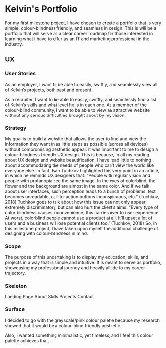# Kelvin's Portfolio

For my first milestone project, I have chosen to create a portfolio that is very simple, colour-blindness friendly, and seamless in design. This is will be a portfolio that will serve as a clear career roadmap for those interested in learning what I have to offer as an IT and marketing professional in the industry. 

## UX
### User Stories
As an employer, I want to be able to easily, swiftly, and seamlessly view all of Kelvin’s projects, both past and present.<p>
As a recruiter, I want to be able to easily, swiftly, and seamlessly find a list of Kelvin’s skills and what level he is in each one.
As a member of the colour-blind community, I want to be able to view an attractive website without any serious difficulties brought about by my vision.

### Strategy
My goal is to build a website that allows the user to find and view the information they want in as little steps as possible (across all devices) without compromising aesthetic appeal. 
It was important to me to design a colour-blindness friendly UX design. This is because, in all my reading about UX design and website beautification, I have read little to nothing about accommodating the needs of people who can’t view the world like everyone else. In fact, Ivan Tuchkov highlighted this very point in an article, in which he reminds UX designers that:
“People with regular vision and people with protanopia see the same image. In the eyes of colorblind, the flower and the background are almost in the same color. And if we talk about user interfaces, such perception leads to a bunch of problems: text becomes unreadable, call-to-action buttons inconspicuous, etc.” (Tuchkov, 2018)
Tuchkov goes to talk about how this issue can not only appear extremely discriminatory, but can also hurt the client’s aims:
“Every type of color blindness causes inconvenience; this carries over to user experience. At worst, colorblind people cannot use a product at all. It’ll upset a lot of users and a business will lose potential clients too.” (Tuchkov, 2018)
So, in this milestone project, I have taken upon myself the additional challenge of designing with colour-blindness in mind. 

### Scope
The purpose of this undertaking is to display my education, skills, and projects in a way that is simple and intuitive. It is meant to serve as portfolio, showcasing my professional journey and heavily allude to my career trajectory. 

### Skeleton
Landing Page
About
Skills
Projects
Contact

### Surface
I decided to go with the greyscale/pink colour palette because my research showed that it would be a colour-blind friendly aesthetic.

Also, I wanted something minimalistic, yet timeless, and I feel this colour palette achieves that. 
